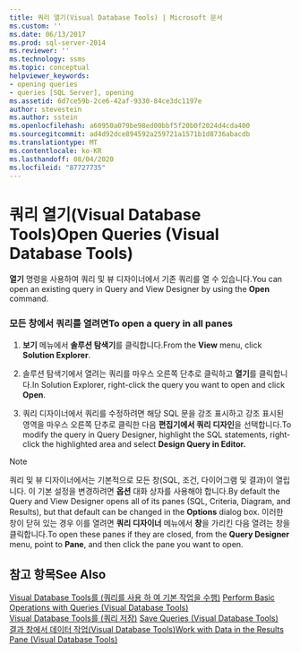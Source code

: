 ```yaml
---
title: 쿼리 열기(Visual Database Tools) | Microsoft 문서
ms.custom: ''
ms.date: 06/13/2017
ms.prod: sql-server-2014
ms.reviewer: ''
ms.technology: ssms
ms.topic: conceptual
helpviewer_keywords:
- opening queries
- queries [SQL Server], opening
ms.assetid: 6d7ce59b-2ce6-42af-9330-84ce3dc1197e
author: stevestein
ms.author: sstein
ms.openlocfilehash: a60950a079be98ed00bbf5f20b0f2024d4cda400
ms.sourcegitcommit: ad4d92dce894592a259721a1571b1d8736abacdb
ms.translationtype: MT
ms.contentlocale: ko-KR
ms.lasthandoff: 08/04/2020
ms.locfileid: "87727735"
---
```

# <a name="open-queries-visual-database-tools"></a><span data-ttu-id="02606-102">쿼리 열기(Visual Database Tools)</span><span class="sxs-lookup"><span data-stu-id="02606-102">Open Queries (Visual Database Tools)</span></span>
  <span data-ttu-id="02606-103">**열기** 명령을 사용하여 쿼리 및 뷰 디자이너에서 기존 쿼리를 열 수 있습니다.</span><span class="sxs-lookup"><span data-stu-id="02606-103">You can open an existing query in Query and View Designer by using the **Open** command.</span></span>  
  
### <a name="to-open-a-query-in-all-panes"></a><span data-ttu-id="02606-104">모든 창에서 쿼리를 열려면</span><span class="sxs-lookup"><span data-stu-id="02606-104">To open a query in all panes</span></span>  
  
1.  <span data-ttu-id="02606-105">**보기** 메뉴에서 **솔루션 탐색기**를 클릭합니다.</span><span class="sxs-lookup"><span data-stu-id="02606-105">From the **View** menu, click **Solution Explorer**.</span></span>  
  
2.  <span data-ttu-id="02606-106">솔루션 탐색기에서 열려는 쿼리를 마우스 오른쪽 단추로 클릭하고 **열기**를 클릭합니다.</span><span class="sxs-lookup"><span data-stu-id="02606-106">In Solution Explorer, right-click the query you want to open and click **Open**.</span></span>  
  
3.  <span data-ttu-id="02606-107">쿼리 디자이너에서 쿼리를 수정하려면 해당 SQL 문을 강조 표시하고 강조 표시된 영역을 마우스 오른쪽 단추로 클릭한 다음 **편집기에서 쿼리 디자인**을 선택합니다.</span><span class="sxs-lookup"><span data-stu-id="02606-107">To modify the query in Query Designer, highlight the SQL statements, right-click the highlighted area and select **Design Query in Editor.**</span></span>  
  
> [!NOTE]  
>  <span data-ttu-id="02606-108">쿼리 및 뷰 디자이너에서는 기본적으로 모든 창(SQL, 조건, 다이어그램 및 결과)이 열립니다. 이 기본 설정을 변경하려면 **옵션** 대화 상자를 사용해야 합니다.</span><span class="sxs-lookup"><span data-stu-id="02606-108">By default the Query and View Designer opens all of its panes (SQL, Criteria, Diagram, and Results), but that default can be changed in the **Options** dialog box.</span></span> <span data-ttu-id="02606-109">이러한 창이 닫혀 있는 경우 이를 열려면 **쿼리 디자이너** 메뉴에서 **창**을 가리킨 다음 열려는 창을 클릭합니다.</span><span class="sxs-lookup"><span data-stu-id="02606-109">To open these panes if they are closed, from the **Query Designer** menu, point to **Pane**, and then click the pane you want to open.</span></span>  
  
## <a name="see-also"></a><span data-ttu-id="02606-110">참고 항목</span><span class="sxs-lookup"><span data-stu-id="02606-110">See Also</span></span>  
 <span data-ttu-id="02606-111">[Visual Database Tools를 &#40;쿼리를 사용 하 여 기본 작업을 수행&#41;](visual-database-tools.md) </span><span class="sxs-lookup"><span data-stu-id="02606-111">[Perform Basic Operations with Queries &#40;Visual Database Tools&#41;](visual-database-tools.md) </span></span>  
 <span data-ttu-id="02606-112">[Visual Database Tools를 &#40;쿼리 저장&#41;](save-queries-visual-database-tools.md) </span><span class="sxs-lookup"><span data-stu-id="02606-112">[Save Queries &#40;Visual Database Tools&#41;](save-queries-visual-database-tools.md) </span></span>  
 [<span data-ttu-id="02606-113">결과 창에서 데이터 작업&#40;Visual Database Tools&#41;</span><span class="sxs-lookup"><span data-stu-id="02606-113">Work with Data in the Results Pane &#40;Visual Database Tools&#41;</span></span>](results-pane-visual-database-tools.md)  
  
  
